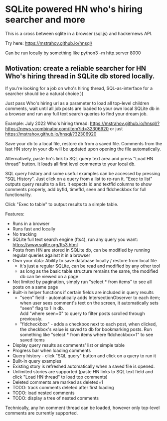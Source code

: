 # SQLite powered HN who's hiring searcher and more

This is a cross between sqlite in a browser (sql.js) and hackernews API. 

Try here: https://mstrahov.github.io/hnsql/

Can be run locally by something like python3 -m http.server 8000


## Motivation: create a reliable searcher for HN Who's hiring thread in SQLite db stored locally. 

If you're looking for a job on who's hiring thread, SQL-as-interface for a searcher should be a natural choice  )) 

Just pass Who's hiring url as a parameter to load all top-level children comments, wait until all job posts are loaded to your own local SQLite db in a browser and run any full text search queries to find your dream job. 

Example: July 2022 Who's hiring thread: https://mstrahov.github.io/hnsql/?https://news.ycombinator.com/item?id=32306920 or just https://mstrahov.github.io/hnsql/?32306920

Save your db to a local file, restore db from a saved file. Comments from the last HN story in your db will be updated upon opening the file automatically. 

Alternatively, paste hn's link to SQL query text area and press "Load HN thread" button. It loads all first level comments to your local db. 

SQL query history and some useful examples can be accessed by pressing "SQL History". Just click on a query from a list to re-run it. "Exec to list" outputs query results to a list. It expects id and textfld columns to show comments properly, add byfld, timefld, seen and fldcheckbox for full functionality.

Click "Exec to table" to output results to a simple table. 

Features:


- Runs in a browser
- Runs fast and locally 
- No tracking
- SQLite full text search engine (fts4), run any query you want: https://www.sqlite.org/fts3.html
- Posts from HN are stored in SQLite db, can be modified by running regular queries against it in a browser
- Own your data: Ability to save database locally / restore from local file
  - it's just a regular SQLite, can be read and modified by any other tool
  - as long as the basic table structure remains the same, the modified db can be viewed on a page
- Not limited by pagination, simply run "select * from items" to see all posts on a same page
- Built-in helper functions if certain fields are included in query results
  - "seen" field - automatically adds IntersectionObserver to each item; when user sees comment's text on the screen, it automatically sets "seen" flag to 1 in db.  
    Add "where seen=0" to query to filter posts scrolled through previously.
  - "fldcheckbox" - adds a checkbox next to each post, when clicked, the checkbox's value is saved to db for bookmarking posts.
    Run something like "select * from items where fldcheckbox=1" to see saved items
- Display query results as comments' list or simple table
- Progress bar when loading comments
- Query history - click "SQL query" button and click on a query to run it
- Built-in query examples
- Existing story is refreshed automatically when a saved file is opened. 
- Unlimited stories are supported (paste HN links to SQL text field and click "Load HN thread" to load top comments)
- Deleted comments are marked as deleted=1
- TODO: track comments deleted after first loading
- TODO: load nested comments
- TODO: display a tree of nested comments


Technically, any hn comment thread can be loaded, however only top-level comments are currently supported.



                      
